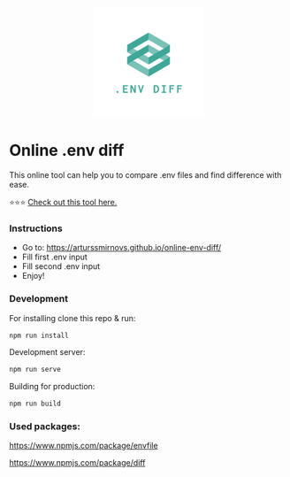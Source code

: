 <p align="center">
    <img src="src/assets/logo.png" width="200" />
</p>

# Online .env diff
This online tool can help you to compare .env files and find difference with ease.

⭐⭐⭐ [Check out this tool here.](https://arturssmirnovs.github.io/online-env-diff/)

### Instructions

- Go to: https://arturssmirnovs.github.io/online-env-diff/
- Fill first .env input
- Fill second .env input
- Enjoy!

### Development

For installing clone this repo & run:
```bash
npm run install
```
Development server:
```bash
npm run serve
```
Building for production:
```bash
npm run build
```

### Used packages:

https://www.npmjs.com/package/envfile

https://www.npmjs.com/package/diff
